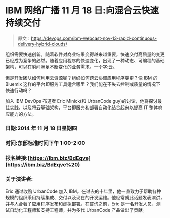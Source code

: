 # IBM 网络广播 11 月 18 日:向混合云快速持续交付

> 原文：<https://devops.com/ibm-webcast-nov-13-rapid-continuous-delivery-hybrid-clouds/>

组织需要快速创新。随着软件对商业结果变得越来越重要，快速交付高质量的变更已经成为竞争的必然。随着应用程序的快速变化，出现了一种动态、可编程的基础架构，可以在瞬间满足不断变化的业务需求。一个字:云。

但是开发团队如何利用云资源呢？组织如何跨云协调应用程序变更？像 IBM 的 Bluemix 这样的平台即服务工具适合哪里？我们能在不失去控制或质量的情况下快速行动吗？

加入 IBM DevOps 布道者 Eric Minick(和 UrbanCode guy)的讨论，他将探讨最佳实践，以及将云基础架构、平台即服务和部署自动化结合起来以提高 IT 整体响应能力的方法。

### **日期:2014 年 11 月 18 日星期四**

### **时间:东部标准时间下午 1:00-2:00**

### **报名链接:[https://ibm.biz/BdEqve](https://ibm.biz/BdEqve%20)**

### **关于演讲者:**

Eric 通过收购 UrbanCode 加入 IBM。在过去的十年里，他一直致力于帮助各种规模的组织采用持续集成、交付以及现在的开发运维。他经常就此话题发表演讲，并与人合著了应用程序发布和虚拟部署。在咨询之前，Eric 是一名开发人员、测试自动化工程师和支持工程师，并为多代 UrbanCode 产品做出了贡献。